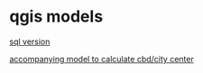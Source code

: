 # qgis models
[sql version](distDirFromPointSQL.model3)

[accompanying model to calculate cbd/city center](createCBD.model3)
